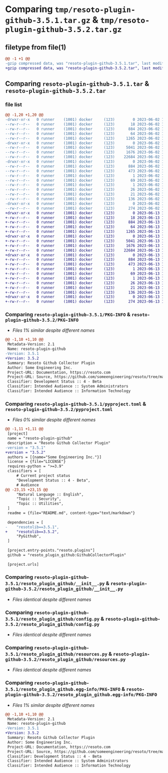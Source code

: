 # Comparing `tmp/resoto-plugin-github-3.5.1.tar.gz` & `tmp/resoto-plugin-github-3.5.2.tar.gz`

## filetype from file(1)

```diff
@@ -1 +1 @@
-gzip compressed data, was "resoto-plugin-github-3.5.1.tar", last modified: Fri Jun  2 14:50:14 2023, max compression
+gzip compressed data, was "resoto-plugin-github-3.5.2.tar", last modified: Tue Jun 13 13:05:56 2023, max compression
```

## Comparing `resoto-plugin-github-3.5.1.tar` & `resoto-plugin-github-3.5.2.tar`

### file list

```diff
@@ -1,20 +1,20 @@
-drwxr-xr-x   0 runner    (1001) docker     (123)        0 2023-06-02 14:50:14.171762 resoto-plugin-github-3.5.1/
--rw-r--r--   0 runner    (1001) docker     (123)       18 2023-06-02 14:47:32.000000 resoto-plugin-github-3.5.1/MANIFEST.in
--rw-r--r--   0 runner    (1001) docker     (123)      884 2023-06-02 14:50:14.171762 resoto-plugin-github-3.5.1/PKG-INFO
--rw-r--r--   0 runner    (1001) docker     (123)       64 2023-06-02 14:47:32.000000 resoto-plugin-github-3.5.1/README.md
--rw-r--r--   0 runner    (1001) docker     (123)     1265 2023-06-02 14:47:32.000000 resoto-plugin-github-3.5.1/pyproject.toml
-drwxr-xr-x   0 runner    (1001) docker     (123)        0 2023-06-02 14:50:14.167761 resoto-plugin-github-3.5.1/resoto_plugin_github/
--rw-r--r--   0 runner    (1001) docker     (123)     5041 2023-06-02 14:47:32.000000 resoto-plugin-github-3.5.1/resoto_plugin_github/__init__.py
--rw-r--r--   0 runner    (1001) docker     (123)     1676 2023-06-02 14:47:32.000000 resoto-plugin-github-3.5.1/resoto_plugin_github/config.py
--rw-r--r--   0 runner    (1001) docker     (123)    22684 2023-06-02 14:47:32.000000 resoto-plugin-github-3.5.1/resoto_plugin_github/resources.py
-drwxr-xr-x   0 runner    (1001) docker     (123)        0 2023-06-02 14:50:14.171762 resoto-plugin-github-3.5.1/resoto_plugin_github.egg-info/
--rw-r--r--   0 runner    (1001) docker     (123)      884 2023-06-02 14:50:14.000000 resoto-plugin-github-3.5.1/resoto_plugin_github.egg-info/PKG-INFO
--rw-r--r--   0 runner    (1001) docker     (123)      473 2023-06-02 14:50:14.000000 resoto-plugin-github-3.5.1/resoto_plugin_github.egg-info/SOURCES.txt
--rw-r--r--   0 runner    (1001) docker     (123)        1 2023-06-02 14:50:14.000000 resoto-plugin-github-3.5.1/resoto_plugin_github.egg-info/dependency_links.txt
--rw-r--r--   0 runner    (1001) docker     (123)       69 2023-06-02 14:50:14.000000 resoto-plugin-github-3.5.1/resoto_plugin_github.egg-info/entry_points.txt
--rw-r--r--   0 runner    (1001) docker     (123)        1 2023-06-02 14:48:38.000000 resoto-plugin-github-3.5.1/resoto_plugin_github.egg-info/not-zip-safe
--rw-r--r--   0 runner    (1001) docker     (123)       26 2023-06-02 14:50:14.000000 resoto-plugin-github-3.5.1/resoto_plugin_github.egg-info/requires.txt
--rw-r--r--   0 runner    (1001) docker     (123)       21 2023-06-02 14:50:14.000000 resoto-plugin-github-3.5.1/resoto_plugin_github.egg-info/top_level.txt
--rw-r--r--   0 runner    (1001) docker     (123)      136 2023-06-02 14:50:14.171762 resoto-plugin-github-3.5.1/setup.cfg
-drwxr-xr-x   0 runner    (1001) docker     (123)        0 2023-06-02 14:50:14.171762 resoto-plugin-github-3.5.1/test/
--rw-r--r--   0 runner    (1001) docker     (123)      274 2023-06-02 14:47:32.000000 resoto-plugin-github-3.5.1/test/test_config.py
+drwxr-xr-x   0 runner    (1001) docker     (123)        0 2023-06-13 13:05:56.828928 resoto-plugin-github-3.5.2/
+-rw-r--r--   0 runner    (1001) docker     (123)       18 2023-06-13 13:03:08.000000 resoto-plugin-github-3.5.2/MANIFEST.in
+-rw-r--r--   0 runner    (1001) docker     (123)      884 2023-06-13 13:05:56.828928 resoto-plugin-github-3.5.2/PKG-INFO
+-rw-r--r--   0 runner    (1001) docker     (123)       64 2023-06-13 13:03:08.000000 resoto-plugin-github-3.5.2/README.md
+-rw-r--r--   0 runner    (1001) docker     (123)     1265 2023-06-13 13:03:08.000000 resoto-plugin-github-3.5.2/pyproject.toml
+drwxr-xr-x   0 runner    (1001) docker     (123)        0 2023-06-13 13:05:56.824928 resoto-plugin-github-3.5.2/resoto_plugin_github/
+-rw-r--r--   0 runner    (1001) docker     (123)     5041 2023-06-13 13:03:08.000000 resoto-plugin-github-3.5.2/resoto_plugin_github/__init__.py
+-rw-r--r--   0 runner    (1001) docker     (123)     1676 2023-06-13 13:03:08.000000 resoto-plugin-github-3.5.2/resoto_plugin_github/config.py
+-rw-r--r--   0 runner    (1001) docker     (123)    22684 2023-06-13 13:03:08.000000 resoto-plugin-github-3.5.2/resoto_plugin_github/resources.py
+drwxr-xr-x   0 runner    (1001) docker     (123)        0 2023-06-13 13:05:56.828928 resoto-plugin-github-3.5.2/resoto_plugin_github.egg-info/
+-rw-r--r--   0 runner    (1001) docker     (123)      884 2023-06-13 13:05:56.000000 resoto-plugin-github-3.5.2/resoto_plugin_github.egg-info/PKG-INFO
+-rw-r--r--   0 runner    (1001) docker     (123)      473 2023-06-13 13:05:56.000000 resoto-plugin-github-3.5.2/resoto_plugin_github.egg-info/SOURCES.txt
+-rw-r--r--   0 runner    (1001) docker     (123)        1 2023-06-13 13:05:56.000000 resoto-plugin-github-3.5.2/resoto_plugin_github.egg-info/dependency_links.txt
+-rw-r--r--   0 runner    (1001) docker     (123)       69 2023-06-13 13:05:56.000000 resoto-plugin-github-3.5.2/resoto_plugin_github.egg-info/entry_points.txt
+-rw-r--r--   0 runner    (1001) docker     (123)        1 2023-06-13 13:04:20.000000 resoto-plugin-github-3.5.2/resoto_plugin_github.egg-info/not-zip-safe
+-rw-r--r--   0 runner    (1001) docker     (123)       26 2023-06-13 13:05:56.000000 resoto-plugin-github-3.5.2/resoto_plugin_github.egg-info/requires.txt
+-rw-r--r--   0 runner    (1001) docker     (123)       21 2023-06-13 13:05:56.000000 resoto-plugin-github-3.5.2/resoto_plugin_github.egg-info/top_level.txt
+-rw-r--r--   0 runner    (1001) docker     (123)      136 2023-06-13 13:05:56.828928 resoto-plugin-github-3.5.2/setup.cfg
+drwxr-xr-x   0 runner    (1001) docker     (123)        0 2023-06-13 13:05:56.828928 resoto-plugin-github-3.5.2/test/
+-rw-r--r--   0 runner    (1001) docker     (123)      274 2023-06-13 13:03:08.000000 resoto-plugin-github-3.5.2/test/test_config.py
```

### Comparing `resoto-plugin-github-3.5.1/PKG-INFO` & `resoto-plugin-github-3.5.2/PKG-INFO`

 * *Files 1% similar despite different names*

```diff
@@ -1,10 +1,10 @@
 Metadata-Version: 2.1
 Name: resoto-plugin-github
-Version: 3.5.1
+Version: 3.5.2
 Summary: Resoto Github Collector Plugin
 Author: Some Engineering Inc.
 Project-URL: Documentation, https://resoto.com
 Project-URL: Source, https://github.com/someengineering/resoto/tree/main/plugins/github
 Classifier: Development Status :: 4 - Beta
 Classifier: Intended Audience :: System Administrators
 Classifier: Intended Audience :: Information Technology
```

### Comparing `resoto-plugin-github-3.5.1/pyproject.toml` & `resoto-plugin-github-3.5.2/pyproject.toml`

 * *Files 0% similar despite different names*

```diff
@@ -1,11 +1,11 @@
 [project]
 name = "resoto-plugin-github"
 description = "Resoto Github Collector Plugin"
-version = "3.5.1"
+version = "3.5.2"
 authors = [{name="Some Engineering Inc."}]
 license = {file="LICENSE"}
 requires-python = ">=3.9"
 classifiers = [
     # Current project status
     "Development Status :: 4 - Beta",
     # Audience
@@ -23,15 +23,15 @@
     "Natural Language :: English",
     "Topic :: Security",
     "Topic :: Utilities",
 ]
 readme = {file="README.md", content-type="text/markdown"}
 
 dependencies = [
-    "resotolib==3.5.1",
+    "resotolib==3.5.2",
     "PyGithub",
 ]
 
 [project.entry-points."resoto.plugins"]
 github = "resoto_plugin_github:GithubCollectorPlugin"
 
 [project.urls]
```

### Comparing `resoto-plugin-github-3.5.1/resoto_plugin_github/__init__.py` & `resoto-plugin-github-3.5.2/resoto_plugin_github/__init__.py`

 * *Files identical despite different names*

### Comparing `resoto-plugin-github-3.5.1/resoto_plugin_github/config.py` & `resoto-plugin-github-3.5.2/resoto_plugin_github/config.py`

 * *Files identical despite different names*

### Comparing `resoto-plugin-github-3.5.1/resoto_plugin_github/resources.py` & `resoto-plugin-github-3.5.2/resoto_plugin_github/resources.py`

 * *Files identical despite different names*

### Comparing `resoto-plugin-github-3.5.1/resoto_plugin_github.egg-info/PKG-INFO` & `resoto-plugin-github-3.5.2/resoto_plugin_github.egg-info/PKG-INFO`

 * *Files 1% similar despite different names*

```diff
@@ -1,10 +1,10 @@
 Metadata-Version: 2.1
 Name: resoto-plugin-github
-Version: 3.5.1
+Version: 3.5.2
 Summary: Resoto Github Collector Plugin
 Author: Some Engineering Inc.
 Project-URL: Documentation, https://resoto.com
 Project-URL: Source, https://github.com/someengineering/resoto/tree/main/plugins/github
 Classifier: Development Status :: 4 - Beta
 Classifier: Intended Audience :: System Administrators
 Classifier: Intended Audience :: Information Technology
```

